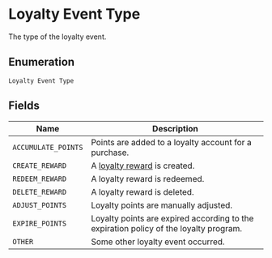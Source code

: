 
# Loyalty Event Type

The type of the loyalty event.

## Enumeration

`Loyalty Event Type`

## Fields

| Name | Description |
|  --- | --- |
| `ACCUMULATE_POINTS` | Points are added to a loyalty account for a purchase. |
| `CREATE_REWARD` | A [loyalty reward](../../doc/models/loyalty-reward.md) is created. |
| `REDEEM_REWARD` | A loyalty reward is redeemed. |
| `DELETE_REWARD` | A loyalty reward is deleted. |
| `ADJUST_POINTS` | Loyalty points are manually adjusted. |
| `EXPIRE_POINTS` | Loyalty points are expired according to the<br>expiration policy of the loyalty program. |
| `OTHER` | Some other loyalty event occurred. |

